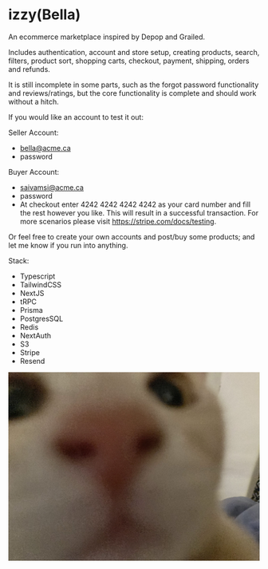 # izzy(Bella)

An ecommerce marketplace inspired by Depop and Grailed.

Includes authentication, account and store setup, creating products, search, filters, product sort, shopping carts, checkout, payment, shipping, orders and refunds.

It is still incomplete in some parts, such as the forgot password functionality and reviews/ratings, but the core functionality is complete and should work without a hitch.

If you would like an account to test it out:

Seller Account:

- bella@acme.ca
- password

Buyer Account:

- saivamsi@acme.ca
- password
- At checkout enter 4242 4242 4242 4242 as your card number and fill the rest however you like. This will result in a successful transaction. For more scenarios please visit https://stripe.com/docs/testing.

Or feel free to create your own accounts and post/buy some products; and let me know if you run into anything.

Stack:

- Typescript
- TailwindCSS
- NextJS
- tRPC
- Prisma
- PostgresSQL
- Redis
- NextAuth
- S3
- Stripe
- Resend

![Izzy](IMG_1525.jpg)
